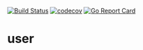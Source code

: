 [![Build Status](https://travis-ci.com/compo-io/user.svg?branch=master)](https://travis-ci.com/compo-io/user)
[![codecov](https://codecov.io/gh/compo-io/user/branch/master/graph/badge.svg)](https://codecov.io/gh/compo-io/user)
[![Go Report Card](https://goreportcard.com/badge/github.com/compo-io/user)](https://goreportcard.com/report/github.com/compo-io/user)

# user